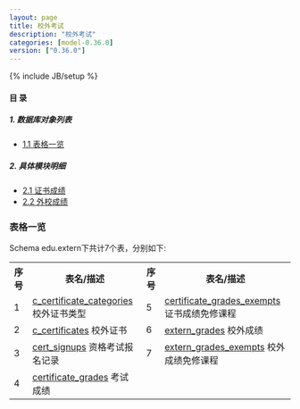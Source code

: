 ```yaml
---
layout: page
title: 校外考试 
description: "校外考试"
categories: [model-0.36.0]
version: ["0.36.0"]
---
```

{% include JB/setup %}

#### 目 录

##### 1. 数据库对象列表
  * [1.1 表格一览](index.html#表格一览)

##### 2. 具体模块明细
* [2.1 证书成绩](/model/edu/extern/certificate.html)
* [2.2 外校成绩](/model/edu/extern/extern.html)

### 表格一览
Schema edu.extern下共计7个表，分别如下:

<table class="table table-bordered table-striped table-condensed">
  <tr>
    <th class="info_header text-center">序号</th>
    <th class="info_header">表名/描述</th>
    <th class="info_header text-center">序号</th>
    <th class="info_header">表名/描述</th>
  </tr>
  <tr>
    <td>1</td>
    <td><a href="error">c_certificate_categories</a> 校外证书类型</td>
    <td>5</td>
    <td><a href="/model/edu/extern/certificate.html#表格-certificate_grades_exempts-证书成绩免修课程">certificate_grades_exempts</a> 证书成绩免修课程</td>
  </tr>
  <tr>
    <td>2</td>
    <td><a href="error">c_certificates</a> 校外证书</td>
    <td>6</td>
    <td><a href="/model/edu/extern/extern.html#表格-extern_grades-校外成绩">extern_grades</a> 校外成绩</td>
  </tr>
  <tr>
    <td>3</td>
    <td><a href="error">cert_signups</a> 资格考试报名记录</td>
    <td>7</td>
    <td><a href="/model/edu/extern/extern.html#表格-extern_grades_exempts-校外成绩免修课程">extern_grades_exempts</a> 校外成绩免修课程</td>
  </tr>
  <tr>
    <td>4</td>
    <td><a href="/model/edu/extern/certificate.html#表格-certificate_grades-考试成绩">certificate_grades</a> 考试成绩</td>
    <td></td>
    <td></td>
  </tr>
</table>

